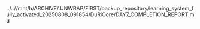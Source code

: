 ../..//mnt/h/ARCHIVE/.UNWRAP/FIRST/backup_repository/learning_system_fully_activated_20250808_091854/DuRiCore/DAY7_COMPLETION_REPORT.md